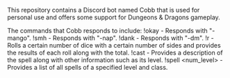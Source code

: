 This repository contains a Discord bot named Cobb that is used for personal use and offers some support for Dungeons & Dragons gameplay.

The commands that Cobb responds to include:
!okay - Responds with "-mango".
!smh - Responds with "-nap".
!dank - Responds with "-dm".
!r <number of dice> <number of sides> - Rolls a certain number of dice with a certain number of sides and provides the results of each roll along with the total.
!cast <spell name> - Provides a description of the spell along with other information such as its level.
!spell <num_level> <class> - Provides a list of all spells of a specified level and class. 
